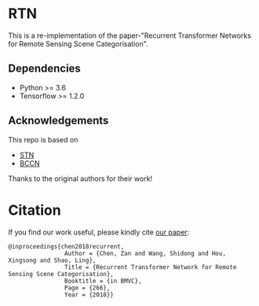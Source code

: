 # RTN

This is a re-implementation of the paper-"Recurrent Transformer Networks for Remote Sensing Scene Categorisation".

## Dependencies

- Python >= 3.6
- Tensorflow >= 1.2.0

## Acknowledgements

This repo is based on
  - [STN](https://github.com/kevinzakka/spatial-transformer-network)
  - [BCCN](https://github.com/YuqiHUO/bcnn)

Thanks to the original authors for their work!

# Citation
If you find our work useful, please kindly cite [our paper](https://ieeexplore.ieee.org/abstract/document/9052747):

    @inproceedings{chen2018recurrent,
                    Author = {Chen, Zan and Wang, Shidong and Hou, Xingsong and Shao, Ling},
                    Title = {Recurrent Transformer Network for Remote Sensing Scene Categorisation},
                    Booktitle = {in BMVC},
                    Page = {266},
                    Year = {2018}}
  
